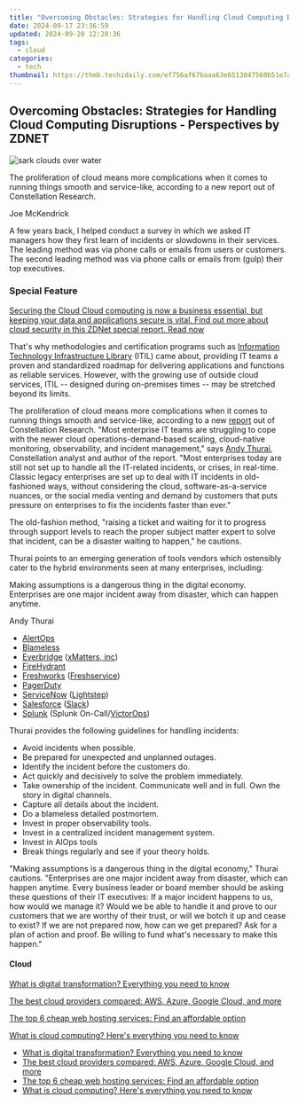 ```yaml
---
title: "Overcoming Obstacles: Strategies for Handling Cloud Computing Disruptions - Perspectives by ZDNET"
date: 2024-09-17 23:36:59
updated: 2024-09-20 12:28:36
tags:
  - cloud
categories:
  - tech
thumbnail: https://thmb.techidaily.com/ef756af67baaa63e6513047560b51e7a06317e95c3578e612a362286e500591b.jpg
---
```


## Overcoming Obstacles: Strategies for Handling Cloud Computing Disruptions - Perspectives by ZDNET

![sark clouds over water](https://www.zdnet.com/a/img/resize/8b59b145410323ad571f47a263933b7988792f60/2022/06/10/b3eb9043-95b7-4b38-8be2-b24c6cbca908/cloud-mckendrick16-9.jpg?auto=webp&width=1280)

The proliferation of cloud means more complications when it comes to running things smooth and service-like, according to a new report out of Constellation Research. 

Joe McKendrick

A few years back, I helped conduct a survey in which we asked IT managers how they first learn of incidents or slowdowns in their services. The leading method was via phone calls or emails from users or customers. The second leading method was via phone calls or emails from (gulp) their top executives.

### Special Feature

[Securing the Cloud Cloud computing is now a business essential, but keeping your data and applications secure is vital. Find out more about cloud security in this ZDNet special report.  Read now](https://www.zdnet.com/topic/securing-the-cloud/)

That's why methodologies and certification programs such as [Information Technology Infrastructure Library](https://www.cio.com/article/272361/infrastructure-it-infrastructure-library-itil-definition-and-solutions.html) (ITIL) came about, providing IT teams a proven and standardized roadmap for delivering applications and functions as reliable services. However, with the growing use of outside cloud services, ITIL -- designed during on-premises times -- may be stretched beyond its limits. 

The proliferation of cloud means more complications when it comes to running things smooth and service-like, according to a new [report](https://www.constellationr.com/research/incident-management-cloud-era) out of Constellation Research. "Most enterprise IT teams are struggling to cope with the newer cloud operations-demand-based scaling, cloud-native monitoring, observability, and incident management," says [Andy Thurai](https://www.linkedin.com/in/andythurai/), Constellation analyst and author of the report. "Most enterprises today are still not set up to handle all the IT-related incidents, or crises, in real-time. Classic legacy enterprises are set up to deal with IT incidents in old-fashioned ways, without considering the cloud, software-as-a-service nuances, or the social media venting and demand by customers that puts pressure on enterprises to fix the incidents faster than ever."

The old-fashion method, "raising a ticket and waiting for it to progress through support levels to reach the proper subject matter expert to solve that incident, can be a disaster waiting to happen," he cautions.

Thurai points to an emerging generation of tools vendors which ostensibly cater to the hybrid environments seen at many enterprises, including: 

Making assumptions is a dangerous thing in the digital economy. Enterprises are one major incident away from disaster, which can happen anytime.

 Andy Thurai

* [AlertOps](https://www.linkedin.com/company/alertops/)
* [Blameless](https://www.linkedin.com/company/blameless/)
* [Everbridge](https://www.linkedin.com/company/everbridge/) ([xMatters, inc](https://www.linkedin.com/company/xmatters-inc/))
* [FireHydrant](https://www.linkedin.com/company/firehydrant/)
* [Freshworks](https://www.linkedin.com/company/freshworks-inc/) ([Freshservice](https://www.linkedin.com/company/freshservice/))
* [PagerDuty](https://www.linkedin.com/company/pagerduty/)
* [ServiceNow](https://www.linkedin.com/company/servicenow/) ([Lightstep](https://www.linkedin.com/company/lightstep/))
* [Salesforce](https://www.linkedin.com/company/salesforce/) ([Slack](https://www.linkedin.com/company/tiny-spec-inc/))
* [Splunk](https://www.linkedin.com/company/splunk/?lipi=urn%3Ali%3Apage%3Ad%5Fflagship3%5Fdetail%5Fbase%3BV3yUifpRSxeWBRpD%2F%2BjhSw%3D%3D) (Splunk On-Call/[VictorOps](https://www.linkedin.com/company/victorops-inc-/))

Thurai provides the following guidelines for handling incidents:

* Avoid incidents when possible.
* Be prepared for unexpected and unplanned outages.
* Identify the incident before the customers do.
* Act quickly and decisively to solve the problem immediately.
* Take ownership of the incident. Communicate well and in full. Own the story in digital channels.
* Capture all details about the incident.
* Do a blameless detailed postmortem.
* Invest in proper observability tools.
* Invest in a centralized incident management system.
* Invest in AIOps tools
* Break things regularly and see if your theory holds.

"Making assumptions is a dangerous thing in the digital economy," Thurai cautions. "Enterprises are one major incident away from disaster, which can happen anytime. Every business leader or board member should be asking these questions of their IT executives: If a major incident happens to us, how would we manage it? Would we be able to handle it and prove to our customers that we are worthy of their trust, or will we botch it up and cease to exist? If we are not prepared now, how can we get prepared? Ask for a plan of action and proof. Be willing to fund what's necessary to make this happen."

#### Cloud

[​What is digital transformation? Everything you need to know](https://www.zdnet.com/article/what-is-digital-transformation-everything-you-need-to-know-about-how-technology-is-reshaping/ "​What is digital transformation? Everything you need to know")

[The best cloud providers compared: AWS, Azure, Google Cloud, and more](https://www.zdnet.com/article/the-top-cloud-providers-of-2021-aws-microsoft-azure-google-cloud-hybrid-saas/ "The best cloud providers compared: AWS, Azure, Google Cloud, and more")

[The top 6 cheap web hosting services: Find an affordable option](https://www.zdnet.com/article/best-cheap-web-hosting/ "The top 6 cheap web hosting services: Find an affordable option")

[What is cloud computing? Here's everything you need to know](https://www.zdnet.com/article/what-is-cloud-computing-everything-you-need-to-know-about-the-cloud/ "What is cloud computing? Here's everything you need to know")

* [​What is digital transformation? Everything you need to know](https://www.zdnet.com/article/what-is-digital-transformation-everything-you-need-to-know-about-how-technology-is-reshaping/ "​What is digital transformation? Everything you need to know")
* [The best cloud providers compared: AWS, Azure, Google Cloud, and more](https://www.zdnet.com/article/the-top-cloud-providers-of-2021-aws-microsoft-azure-google-cloud-hybrid-saas/ "The best cloud providers compared: AWS, Azure, Google Cloud, and more")
* [The top 6 cheap web hosting services: Find an affordable option](https://www.zdnet.com/article/best-cheap-web-hosting/ "The top 6 cheap web hosting services: Find an affordable option")
* [What is cloud computing? Here's everything you need to know](https://www.zdnet.com/article/what-is-cloud-computing-everything-you-need-to-know-about-the-cloud/ "What is cloud computing? Here's everything you need to know")

<ins class="adsbygoogle"
     style="display:block"
     data-ad-format="autorelaxed"
     data-ad-client="ca-pub-7571918770474297"
     data-ad-slot="1223367746"></ins>



<ins class="adsbygoogle"
     style="display:block"
     data-ad-client="ca-pub-7571918770474297"
     data-ad-slot="8358498916"
     data-ad-format="auto"
     data-full-width-responsive="true"></ins>
